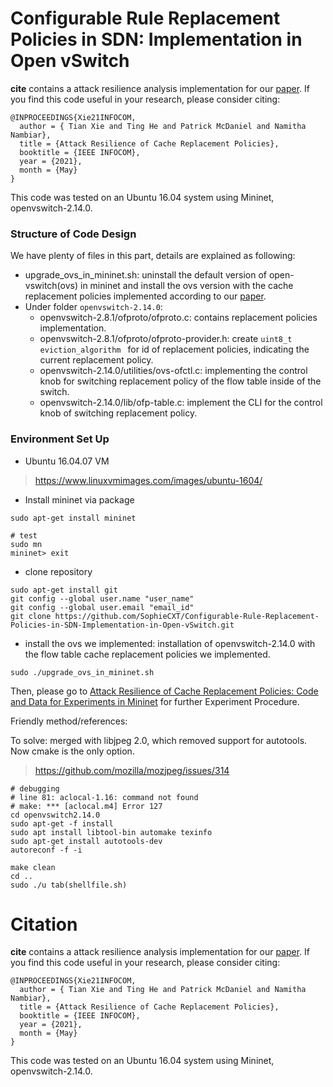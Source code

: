 # Configurable Rule Replacement Policies in SDN: Implementation in Open vSwitch


**cite** contains a attack resilience analysis implementation for our [paper](https://nsrg.cse.psu.edu/files/2020/12/Tian21INFOCOM-Attack-Resilience-of-Cache-Policies.pdf).  If you find this code useful in your research, please consider citing:

    @INPROCEEDINGS{Xie21INFOCOM,
      author = { Tian Xie and Ting He and Patrick McDaniel and Namitha Nambiar},
      title = {Attack Resilience of Cache Replacement Policies},
      booktitle = {IEEE INFOCOM},
      year = {2021},
      month = {May}
    }

This code was tested on an Ubuntu 16.04 system using Mininet, openvswitch-2.14.0.

### Structure of Code Design
We have plenty of files in this part, details are explained as following:
- upgrade_ovs_in_mininet.sh: uninstall the default version of open-vswitch(ovs) in mininet and install the ovs version with the cache replacement policies implemented according to our [paper](https://nsrg.cse.psu.edu/files/2020/12/Tian21INFOCOM-Attack-Resilience-of-Cache-Policies.pdf).
- Under folder `openvswitch-2.14.0`:
  - openvswitch-2.8.1/ofproto/ofproto.c: contains replacement policies implementation.
  - openvswitch-2.8.1/ofproto/ofproto-provider.h: create `uint8_t eviction_algorithm ` for id of replacement policies, indicating the current replacement policy.
  - openvswitch-2.14.0/utilities/ovs-ofctl.c: implementing the control knob for switching replacement policy of the flow table inside of the switch.
  - openvswitch-2.14.0/lib/ofp-table.c: implement the CLI for the control knob of switching replacement policy.

### Environment Set Up
- Ubuntu 16.04.07 VM
> https://www.linuxvmimages.com/images/ubuntu-1604/ 

- Install mininet via package
```
sudo apt-get install mininet

# test
sudo mn
mininet> exit

```

- clone repository
```
sudo apt-get install git
git config --global user.name "user_name"
git config --global user.email "email_id"
git clone https://github.com/SophieCXT/Configurable-Rule-Replacement-Policies-in-SDN-Implementation-in-Open-vSwitch.git
```

- install the ovs we implemented: installation of openvswitch-2.14.0 with the flow table cache replacement policies we implemented.
```
sudo ./upgrade_ovs_in_mininet.sh
```

Then, please go to [Attack Resilience of Cache Replacement Policies: Code and Data for Experiments in Mininet](https://github.com/SophieCXT/Code-and-Data-for-Experiments-in-Mininet) for further Experiment Procedure.
 
Friendly method/references:

To solve: merged with libjpeg 2.0, which removed support for autotools. Now cmake is the only option. 
>https://github.com/mozilla/mozjpeg/issues/314
 ```
# debugging
# line 81: aclocal-1.16: command not found
# make: *** [aclocal.m4] Error 127
cd openvswitch2.14.0
sudo apt-get -f install
sudo apt install libtool-bin automake texinfo
sudo apt-get install autotools-dev
autoreconf -f -i

make clean
cd ..
sudo ./u tab(shellfile.sh)
```
 
# Citation
**cite** contains a attack resilience analysis implementation for our [paper](https://nsrg.cse.psu.edu/files/2020/12/Tian21INFOCOM-Attack-Resilience-of-Cache-Policies.pdf).  If you find this code useful in your research, please consider citing:

    @INPROCEEDINGS{Xie21INFOCOM,
      author = { Tian Xie and Ting He and Patrick McDaniel and Namitha Nambiar},
      title = {Attack Resilience of Cache Replacement Policies},
      booktitle = {IEEE INFOCOM},
      year = {2021},
      month = {May}
    }

This code was tested on an Ubuntu 16.04 system using Mininet, openvswitch-2.14.0.
